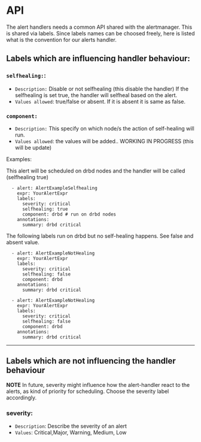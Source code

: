 # API

The alert handlers needs a common API shared with the alertmanager. This is shared via labels.
Since labels names can be choosed freely, here is listed what is the convention for our alerts handler.

## Labels which are influencing handler behaviour:

### `selfhealing:`: 

* `Description:` Disable or not selfhealing (this disable the handler)
If the selfhealing is set true, the handler will selfheal based on the alert.
* `Values allowed`: true/false or absent. If it is absent it is same as false.

### `component:` 
* `Description:` This specify on which node/s the action of self-healing will run.
* `Values allowed`: the values will be added.. WORKING IN PROGRESS (this will be update)

Examples:

This alert will be scheduled on drbd nodes and the handler will be called (selfhealing true)
```
  - alert: AlertExampleSelfhealing
    expr: YourAlertExpr
    labels:
      severity: critical
      selfhealing: true 
      component: drbd # run on drbd nodes
    annotations:
      summary: drbd critical
```


The following labels run on drbd but no self-healing happens. See false and absent value.
```
  - alert: AlertExampleNotHealing
    expr: YourAlertExpr
    labels:
      severity: critical
      selfhealing: false
      component: drbd
    annotations:
      summary: drbd critical
```


```
  - alert: AlertExampleNotHealing
    expr: YourAlertExpr
    labels:
      severity: critical
      selfhealing: false
      component: drbd
    annotations:
      summary: drbd critical
```

___
## Labels which are not influencing the handler behaviour

**NOTE** In future, severity might influence how the alert-handler react to the alerts, as kind of     priority for scheduling. Choose the severity label accordingly.

### severity: 
* `Description`:  Describe the severity of an alert
* `Values`: Critical,Major, Warning, Medium, Low
  
